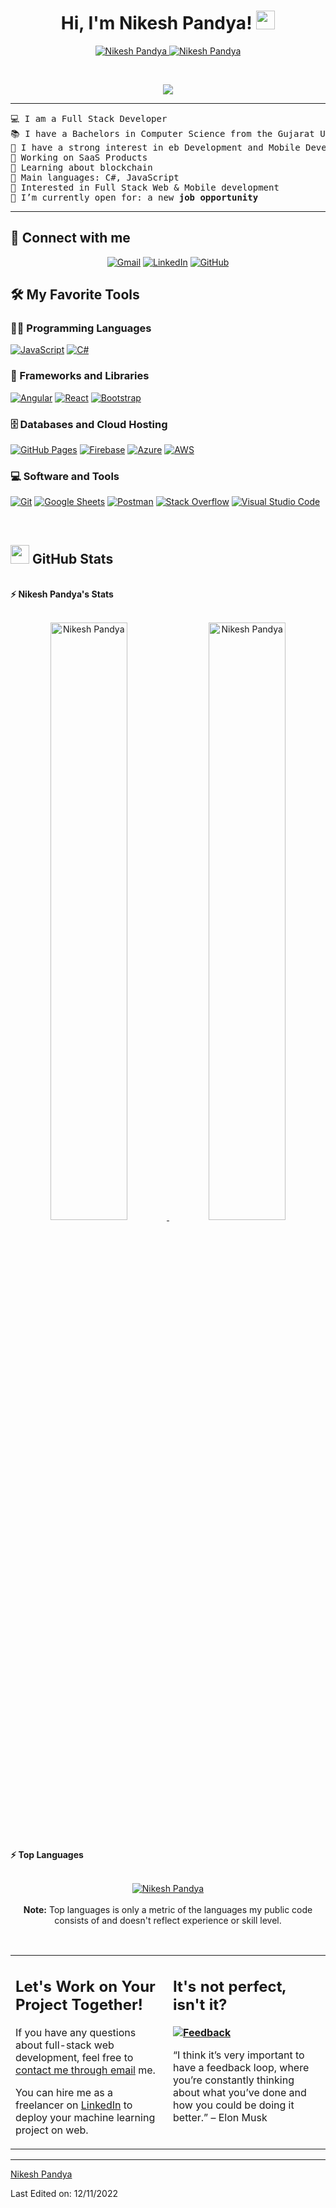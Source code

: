 <h1 align="center">
Hi, I'm Nikesh Pandya!
	<a href="https://github.com/nikesh9220" target="_self">
		<img src="https://media.giphy.com/media/hvRJCLFzcasrR4ia7z/giphy.gif" width="30">
	</a>
</h1>
<p align="center">
	<a href="https://github.com/nikesh9220">
		<img src="https://komarev.com/ghpvc/?username=bouaskaoun&label=Profile%20views&color=0e75b6&style=flat" alt="Nikesh Pandya" />
	</a>
	<a href="https://github.com/nikesh9220">
		<img src="https://img.shields.io/github/followers/bouaskaoun?label=Followers" alt="Nikesh Pandya" />
	</a>
</p>
<br/>
<p align="center">
	<a href="https://github.com/nikesh9220">
		<img src="https://readme-typing-svg.herokuapp.com?lines=Computer+Science+Student;Full+Stack+Web+Developer;Freelancer;DS%20|%20AI%20|%20ML%20Enthusiastic;Always%20learning%20new%20things&center=true&width=380&height=45">
	</a>
</p>

<hr>

<pre>
💻 I am a Full Stack Developer
📚 I have a Bachelors in Computer Science from the Gujarat University (India)
📝 I have a strong interest in eb Development and Mobile Development
🔭 Working on SaaS Products
🌱 Learning about blockchain
🌟 Main languages: C#, JavaScript
🚩 Interested in Full Stack Web & Mobile development
🤔 I’m currently open for: a new <b>job opportunity</b>
</pre>
<hr>

## 🤝 Connect with me
<p align="center">
	<a href="mailto:nikesh9220@gmail.com"><img img src="https://img.shields.io/badge/gmail-%23EA4335.svg?style=plastic&logo=gmail&logoColor=white" alt="Gmail"/></a>
	<a href="https://www.linkedin.com/in/imnpandya/"><img src="https://img.shields.io/badge/linkedin-%230A66C2.svg?style=plastic&logo=linkedin&logoColor=white" alt="LinkedIn"/></a>
	<a href="https://github.com/nikesh9220"><img src="https://img.shields.io/badge/github-%23181717.svg?style=plastic&logo=github&logoColor=white" alt="GitHub"/></a>
</p>

## 🛠️ My Favorite Tools

### 👨‍💻 Programming Languages

<p>
    <a href="https://github.com/nikesh9220"><img alt="JavaScript" src="https://img.shields.io/badge/JavaScript%20-%23F7DF1E.svg?logo=javascript&logoColor=black"></a>
    <a href="https://github.com/nikesh9220"><img alt="C#" src="https://img.shields.io/badge/c%23-%23239120.svg?&logo=c-sharp&logoColor=white"></a>

### 🧰 Frameworks and Libraries

<p>
    <a href="https://github.com/nikesh9220"><img alt="Angular" src="https://img.shields.io/badge/Angular%20-%23D00000.svg?logo=Angular&logoColor=white"></a>
    <a href="https://github.com/nikesh9220"><img alt="React" src="https://img.shields.io/badge/react-%2320232a.svg?logo=react&logoColor=%2361DAFB"></a>
    <a href="https://github.com/nikesh9220"><img alt="Bootstrap" src="https://img.shields.io/badge/Bootstrap%20-%23150458.svg?logo=Bootstrap&logoColor=white"></a>
</p>

### 🗄️ Databases and Cloud Hosting

<p>
    <a href="https://github.com/nikesh9220"><img alt="GitHub Pages" src="https://img.shields.io/badge/GitHub%20Pages-%23327FC7.svg?logo=github&logoColor=white"></a>
    <a href="https://github.com/nikesh9220"><img alt="Firebase" src ="https://img.shields.io/badge/Firebase-%23FF6F00.svg?logo=firebase&logoColor=white"></a>
    <a href="https://github.com/nikesh9220"><img alt="Azure" src ="https://img.shields.io/badge/azure-%230072C6.svg?logo=microsoftazure&logoColor=white"></a>
    <a href="https://github.com/nikesh9220"><img alt="AWS" src ="https://img.shields.io/badge/AWS-%23FF9900.svg?logo=amazon-aws&logoColor=white"></a>
</p>

### 💻 Software and Tools

<p>
    <a href="https://github.com/nikesh9220"><img alt="Git" src="https://img.shields.io/badge/Git%20-%23F05033.svg?logo=git&logoColor=white"></a>
    <a href="https://github.com/nikesh9220"><img alt="Google Sheets" src="https://img.shields.io/badge/Google%20Sheets%20-%2334A853.svg?logo=google%20sheets&logoColor=white"></a>
    <a href="https://github.com/nikesh9220"><img alt="Postman" src="https://img.shields.io/badge/Postman-FF6C37?logo=postman&logoColor=white"></a>
    <a href="https://github.com/nikesh9220"><img alt="Stack Overflow" src="https://img.shields.io/badge/-Stack%20Overflow-FE7A16?logo=stack-overflow&logoColor=white"></a>
    <a href="https://github.com/nikesh9220"><img alt="Visual Studio Code" src="https://img.shields.io/badge/Visual%20Studio%20Code-0078d7.svg?logo=visual-studio-code&logoColor=white"></a>
</p>
</br>

## <a href="https://github.com/nikesh9220"><img src="https://www.blumbergdigital.com/wp-content/uploads/2020/10/stats-graphic-statistics-business-512.png" width="30"></a> GitHub Stats

<br/>
<summary><b>⚡ Nikesh Pandya's Stats</b></summary>
<br/>
<p align="center">
	<a href="https://github.com/nikesh9220">
	<img width="49.5%" src="https://github-readme-stats.vercel.app/api?username=nikesh9220&show_icons=true" alt="Nikesh Pandya">
	<img width="49.5%" src="https://github-readme-streak-stats.herokuapp.com/?user=nikesh9220" alt="Nikesh Pandya">
	</a>
	<br/>
</p>
<br/>
<!--
<summary><b>⚡ Activity graph</b></summary>
<br/>
<p align="center">
	<a href="https://github.com/nikesh9220">
		<img src="https://activity-graph.herokuapp.com/graph?username=nikesh9220&bg_color=ffffff&color=000000&line=000000&point=000000&area=true&hide_border=true" alt="Nikesh Pandya">
	</a>
</p>
<br/>
-->
<summary><b>⚡ Top Languages</b></summary>
<br/>

<p align="center">
	<a href="https://github.com/nikesh9220">
	<img src="https://github-readme-stats.vercel.app/api/top-langs/?username=nikesh9220&langs_count=8&layout=compact" alt="Nikesh Pandya">
	</a>
	<br/>
<br/>
<b>Note:</b> Top languages is only a metric of the languages my public code consists of and doesn't reflect experience or skill level.
</p>
<br/>

<table style="border: none">
  <tr>
  <td width="50%" valign="top">

## Let's Work on Your Project Together!

If you have any questions about full-stack web development, feel free to <a href="mailto:nikesh9220@gmail.com">contact me through email</a> me.

You can hire me as a freelancer on <a href="https://www.linkedin.com/in/imnpandya/">LinkedIn</a> to deploy your machine learning project on web.

  </td>
  <td width="50%" valign="top">

## It's not perfect, isn't it?

**<a href="https://github.com/nikesh9220"><img alt="Feedback" src="https://img.shields.io/badge/Ask%20me-anything-1abc9c.svg"></a>**

“I think it’s very important to have a feedback loop, where you’re constantly thinking about what you’ve done and how you could be doing it better.”
– Elon Musk

  </td>
  </tr>
</table>

------

[Nikesh Pandya](https://github.com/nikesh9220)

Last Edited on: 12/11/2022
